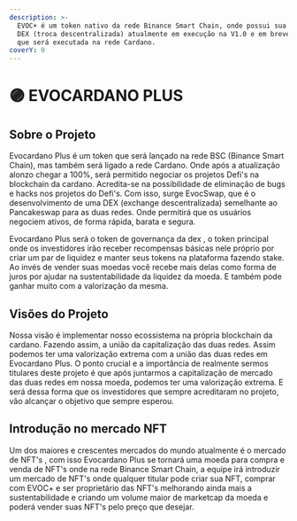 ```yaml
---
description: >-
  EVOC+ é um token nativo da rede Binance Smart Chain, onde possui sua própria
  DEX (troca descentralizada) atualmente em execução na V1.0 e em breve na V2.0
  que será executada na rede Cardano.
coverY: 0
---
```


# 🟣 EVOCARDANO PLUS

## Sobre o Projeto

Evocardano Plus é um token que será lançado na rede BSC (Binance Smart Chain), mas também será ligado a rede Cardano. Onde após a atualização alonzo chegar a 100%, será permitido negociar os projetos Defi's na blockchain da cardano. Acredita-se na possibilidade de eliminação de bugs e hacks nos projetos do Defi's. Com isso, surge EvocSwap, que é o desenvolvimento de uma DEX (exchange descentralizada) semelhante ao Pancakeswap  para as duas redes. Onde permitirá que os usuários negociem ativos, de forma rápida, barata e segura.

Evocardano Plus será o token de governança da dex , o token principal onde os investidores irão receber recompensas básicas nele próprio por criar um par de liquidez e manter seus tokens na plataforma fazendo stake. Ao invés de vender suas moedas você recebe mais delas como forma de juros por ajudar na sustentabilidade da liquidez da moeda. E também pode ganhar muito com a valorização da mesma.

## Visões do Projeto

Nossa visão é implementar nosso ecossistema na própria blockchain da cardano. Fazendo assim, a união da capitalização das duas redes. Assim podemos ter uma valorização extrema com a união das duas redes em Evocardano Plus. O ponto crucial e a importância de realmente sermos titulares deste projeto é que após juntarmos a capitalização de mercado das duas redes em nossa moeda, podemos ter uma valorização extrema. E será dessa forma que os investidores que sempre acreditaram no projeto, vão alcançar o objetivo que sempre esperou.

## Introdução no mercado NFT

Um dos maiores e crescentes mercados do mundo atualmente é o mercado de NFT's , com isso Evocardano Plus se tornará uma moeda para compra e venda de NFT's onde na rede Binance Smart Chain, a equipe irá introduzir um mercado de NFT's onde qualquer titular pode criar sua NFT, comprar com EVOC+ e ser proprietário das NFT's melhorando ainda mais a sustentabilidade e criando um volume maior de marketcap da moeda e poderá vender suas NFT's pelo preço que desejar.
